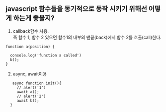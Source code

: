 ## javascript 함수들을 동기적으로 동작 시키기 위해선 어떻게 하는게 좋을지?   

1. callback함수 사용.   
즉 함수 1, 함수 2 있으면 함수1의 내부의 맨끝(back)에서 함수 2를 호출(call)한다.    
```
function a(position) {

  console.log('function a called') 
  b();
}
```

2. async, await이용  
```
   async function init(){
     // alert('1')
     await a();
     // alert('2')
     await b();      
  }
```
